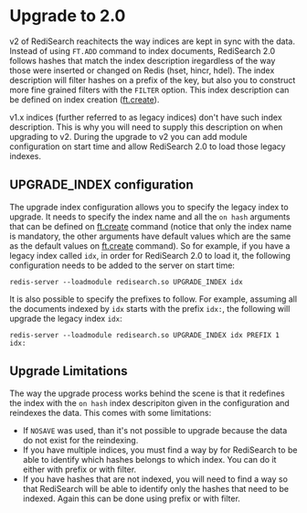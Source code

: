 # Upgrade to 2.0

v2 of RediSearch reachitects the way indices are kept in sync with the data. Instead of using `FT.ADD` command to index documents, RediSearch 2.0 follows hashes that match the index description iregardless of the way those were inserted or changed on Redis (hset, hincr, hdel). The index description will filter hashes on a  prefix of the key, but also you to construct more fine grained filters with the `FILTER` option.  This index description can be defined on index creation ([ft.create](Commands.md#ftcreate)). 

v1.x indices (further referred to as legacy indices)  don't have such index description.  This is why you will need to supply this description on when upgrading to v2. During the upgrade to v2 you can add module configuration on start time and allow RediSearch 2.0 to load those legacy indexes.

## UPGRADE_INDEX configuration

The upgrade index configuration allows you to specify the legacy index to upgrade. It needs to specify the index name and all the `on hash` arguments that can be defined on [ft.create](Commands.md#ftcreate) command (notice that only the index name is mandatory, the other arguments have default values which are the same as the default values on [ft.create](Commands.md#ftcreate) command). So for example, if you have a legacy index called `idx`, in order for RediSearch 2.0 to load it, the following configuration needs to be added to the server on start time:
```
redis-server --loadmodule redisearch.so UPGRADE_INDEX idx
```

It is also possible to specify the prefixes to follow. For example, assuming all the documents indexed by `idx` starts with the prefix `idx:`, the following will upgrade the legacy index `idx`:
```
redis-server --loadmodule redisearch.so UPGRADE_INDEX idx PREFIX 1 idx:
```

## Upgrade Limitations

The way the upgrade process works behind the scene is that it redefines the index with the `on hash` index descripiton given in the configuration and reindexes the data. This comes with some limitations:
* If `NOSAVE` was used, than it's not possible to upgrade because the data do not exist for the reindexing.
* If you have multiple indices, you must find a way by for RediSearch to be able to identify which hashes belongs to which index. You can do it either with prefix or with filter.
* If you have hashes that are not indexed, you will need to find a way so that RediSearch will be able to identify only the hashes that need to be indexed. Again this can be done using prefix or with filter.
